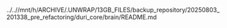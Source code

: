 ../..//mnt/h/ARCHIVE/.UNWRAP/13GB_FILES/backup_repository/20250803_201338_pre_refactoring/duri_core/brain/README.md
